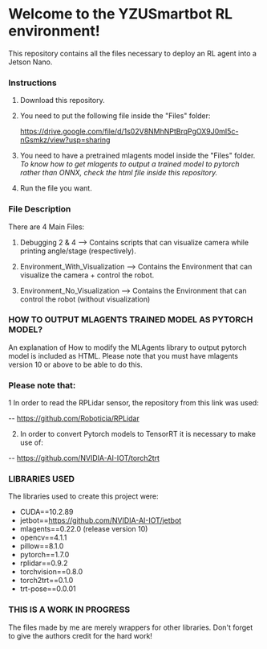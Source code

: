 # Welcome to the YZUSmartbot RL environment! 

This repository contains all the files necessary to deploy an RL agent into a Jetson Nano.

### Instructions

1. Download this repository.

2. You need to put the following file inside the "Files" folder:

    https://drive.google.com/file/d/1s02V8NMhNPtBrqPgOX9J0mI5c-nGsmkz/view?usp=sharing

3. You need to have a pretrained mlagents model inside the "Files" folder. 
*To know how to get mlagents to output a trained model to pytorch rather than ONNX, check the 
html file inside this repository.*

4. Run the file you want.

### File Description 

There are 4 Main Files:

1. Debugging 2 & 4 --> Contains scripts that can visualize camera while printing angle/stage (respectively).

2. Environment_With_Visualization --> Contains the Environment that can visualize the camera + control the robot.

3. Environment_No_Visualization --> Contains the Environment that can control the robot (without visualization)

###  HOW TO OUTPUT MLAGENTS TRAINED MODEL AS PYTORCH MODEL? 

An explanation of How to modify the MLAgents library to output pytorch model is included as HTML.
Please note that you must have mlagents version 10 or above to be able to do this. 

### Please note that:

1 In order to read the RPLidar sensor, the repository from this link was used: 

-- https://github.com/Roboticia/RPLidar

2. In order to convert Pytorch models to TensorRT it is necessary to make use of:

-- https://github.com/NVIDIA-AI-IOT/torch2trt

###  LIBRARIES USED

The libraries used to create this project were:

+ CUDA==10.2.89
+ jetbot==https://github.com/NVIDIA-AI-IOT/jetbot
+ mlagents==0.22.0 (release version 10)
+ opencv==4.1.1
+ pillow==8.1.0
+ pytorch==1.7.0
+ rplidar==0.9.2
+ torchvision==0.8.0
+ torch2trt==0.1.0
+ trt-pose==0.0.01

### THIS IS A WORK IN PROGRESS

The files made by me are merely wrappers for other libraries. Don't forget to give the authors
credit for the hard work!
